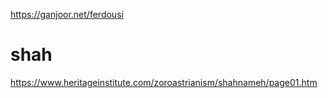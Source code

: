 
https://ganjoor.net/ferdousi
# shah

https://www.heritageinstitute.com/zoroastrianism/shahnameh/page01.htm